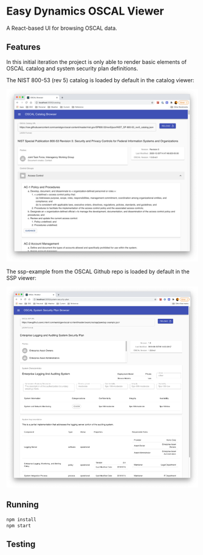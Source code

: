 # Easy Dynamics OSCAL Viewer

A React-based UI for browsing OSCAL data.

## Features
In this initial iteration the project is only able to render basic elements of OSCAL catalog and system security plan definitions.

The NIST 800-53 (rev 5) catalog is loaded by default in the catalog viewer:

![OSCSAL Catalog Viewer Screenshot](docs/resources/catalog-viewer-screenshot.png)

The ssp-example from the OSCAL Github repo is loaded by default in the SSP viewer:

![OSCSAL SSP Viewer Screenshot](docs/resources/ssp-viewer-screenshot.png)

## Running

```
npm install
npm start
```

## Testing
